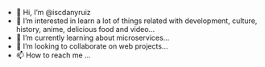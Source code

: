 - 👋 Hi, I’m @iscdanyruiz
- 👀 I’m interested in learn a lot of things related with development, culture, history, anime, delicious food and video...
- 🌱 I’m currently learning about microservices...
- 💞️ I’m looking to collaborate on web projects...
- 📫 How to reach me ...

<!---
iscdanyruiz/iscdanyruiz is a ✨ special ✨ repository because its `README.md` (this file) appears on your GitHub profile.
You can click the Preview link to take a look at your changes.
--->
